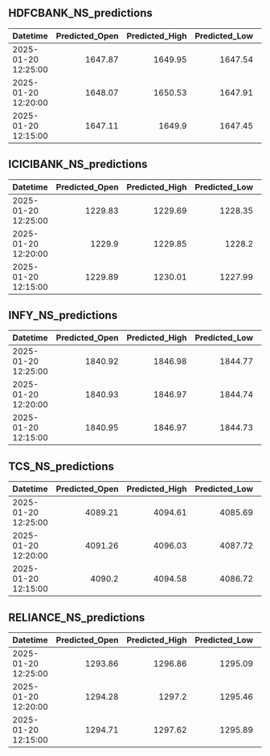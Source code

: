 ## HDFCBANK_NS_predictions
| Datetime            |   Predicted_Open |   Predicted_High |   Predicted_Low |   Predicted_Close |   Predicted_Volume |
|:--------------------|-----------------:|-----------------:|----------------:|------------------:|-------------------:|
| 2025-01-20 12:25:00 |          1647.87 |          1649.95 |         1647.54 |           1648.9  |           105377   |
| 2025-01-20 12:20:00 |          1648.07 |          1650.53 |         1647.91 |           1649.31 |            95202.4 |
| 2025-01-20 12:15:00 |          1647.11 |          1649.9  |         1647.45 |           1648.91 |            84343.4 |

## ICICIBANK_NS_predictions
| Datetime            |   Predicted_Open |   Predicted_High |   Predicted_Low |   Predicted_Close |   Predicted_Volume |
|:--------------------|-----------------:|-----------------:|----------------:|------------------:|-------------------:|
| 2025-01-20 12:25:00 |          1229.83 |          1229.69 |         1228.35 |           1230.1  |             112856 |
| 2025-01-20 12:20:00 |          1229.9  |          1229.85 |         1228.2  |           1230.18 |             126132 |
| 2025-01-20 12:15:00 |          1229.89 |          1230.01 |         1227.99 |           1230.17 |             142903 |

## INFY_NS_predictions
| Datetime            |   Predicted_Open |   Predicted_High |   Predicted_Low |   Predicted_Close |   Predicted_Volume |
|:--------------------|-----------------:|-----------------:|----------------:|------------------:|-------------------:|
| 2025-01-20 12:25:00 |          1840.92 |          1846.98 |         1844.77 |           1842.81 |            37350.4 |
| 2025-01-20 12:20:00 |          1840.93 |          1846.97 |         1844.74 |           1842.76 |            37497.1 |
| 2025-01-20 12:15:00 |          1840.95 |          1846.97 |         1844.73 |           1842.71 |            37670.2 |

## TCS_NS_predictions
| Datetime            |   Predicted_Open |   Predicted_High |   Predicted_Low |   Predicted_Close |   Predicted_Volume |
|:--------------------|-----------------:|-----------------:|----------------:|------------------:|-------------------:|
| 2025-01-20 12:25:00 |          4089.21 |          4094.61 |         4085.69 |           4092.28 |           12399.7  |
| 2025-01-20 12:20:00 |          4091.26 |          4096.03 |         4087.72 |           4095.03 |           10017.9  |
| 2025-01-20 12:15:00 |          4090.2  |          4094.58 |         4086.72 |           4094.28 |            9687.75 |

## RELIANCE_NS_predictions
| Datetime            |   Predicted_Open |   Predicted_High |   Predicted_Low |   Predicted_Close |   Predicted_Volume |
|:--------------------|-----------------:|-----------------:|----------------:|------------------:|-------------------:|
| 2025-01-20 12:25:00 |          1293.86 |          1296.86 |         1295.09 |           1294.67 |             114471 |
| 2025-01-20 12:20:00 |          1294.28 |          1297.2  |         1295.46 |           1295.05 |             112908 |
| 2025-01-20 12:15:00 |          1294.71 |          1297.62 |         1295.89 |           1295.48 |             113706 |

